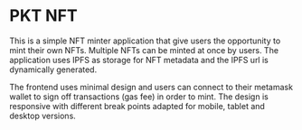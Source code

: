 # PKT NFT

This is a simple NFT minter application that give users the opportunity to mint their own NFTs. Multiple NFTs can be minted at once by users. The application uses IPFS as storage for NFT metadata and the IPFS url is dynamically generated.

The frontend uses minimal design and users can connect to their metamask wallet to sign off transactions (gas fee) in order to mint. The design is responsive with different break points adapted for mobile, tablet and desktop versions.